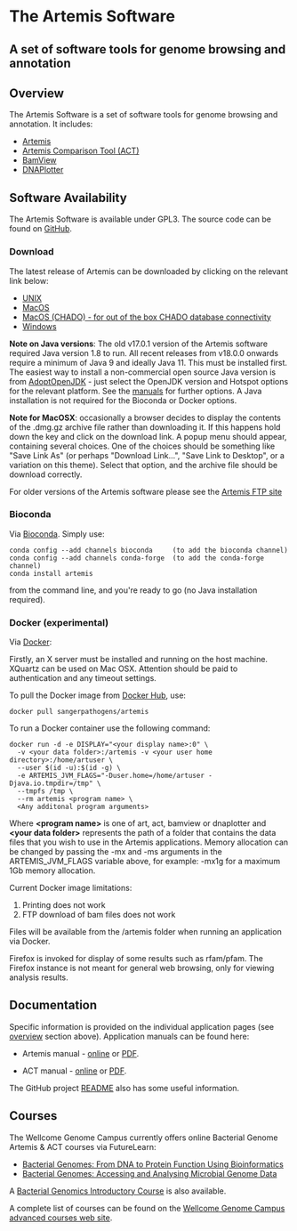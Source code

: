 # The Artemis Software
## A set of software tools for genome browsing and annotation

## Overview
The Artemis Software is a set of software tools for genome browsing and annotation. It includes:

* [Artemis](Artemis/)
* [Artemis Comparison Tool (ACT)](ACT/)
* [BamView](BamView/)
* [DNAPlotter](DNAPlotter)

## Software Availability
The Artemis Software is available under GPL3. The source code can be found on [GitHub](https://github.com/sanger-pathogens/Artemis).

### Download

The latest release of Artemis can be downloaded by clicking on the relevant link below:

* [UNIX](https://github.com/sanger-pathogens/Artemis/releases/download/v18.2.0/artemis-unix-release-18.2.0.tar.gz)
* [MacOS](https://github.com/sanger-pathogens/Artemis/releases/download/v18.2.0/artemis-macosx-release-18.2.0.dmg.gz)
* [MacOS (CHADO) - for out of the box CHADO database connectivity](https://github.com/sanger-pathogens/Artemis/releases/download/v18.2.0/artemis-macosx-chado-release-18.2.0.dmg.gz)
* [Windows](https://github.com/sanger-pathogens/Artemis/releases/download/v18.2.0/artemis-windows-release-18.2.0.zip)

__Note on Java versions__: The old v17.0.1 version of the Artemis software required Java version 1.8 to run. All recent releases from v18.0.0 onwards require a minimum of Java 9 and ideally Java 11. This must be installed first. The easiest way to install a non-commercial open source Java version is from [AdoptOpenJDK](https://adoptopenjdk.net/releases.html) - just select the OpenJDK version and Hotspot options for the relevant platform. See the [manuals](#documentation) for further options. A Java installation is not required for the Bioconda or Docker options.

__Note for MacOSX__: occasionally a browser decides to display the contents of the .dmg.gz archive file rather than downloading it. If this happens hold down the <control> key and click on the download link. A popup menu should appear, containing several choices. One of the choices should be something like "Save Link As" (or perhaps "Download Link...", "Save Link to Desktop", or a variation on this theme). Select that option, and the archive file should be download correctly.

For older versions of the Artemis software please see the [Artemis FTP site](ftp://ftp.sanger.ac.uk/pub/resources/software/artemis/)

### Bioconda

Via [Bioconda](https://bioconda.github.io). Simply use:
```
conda config --add channels bioconda     (to add the bioconda channel)
conda config --add channels conda-forge  (to add the conda-forge channel)
conda install artemis
```
from the command line, and you're ready to go (no Java installation required).

### Docker (experimental)

Via [Docker](https://hub.docker.com/r/sangerpathogens/artemis):

Firstly, an X server must be installed and running on the host machine. XQuartz can be used on Mac OSX. Attention should be paid to authentication and any timeout settings.

To pull the Docker image from [Docker Hub](https://hub.docker.com/r/sangerpathogens/artemis), use:
```
docker pull sangerpathogens/artemis
```
To run a Docker container use the following command:
```
docker run -d -e DISPLAY="<your display name>:0" \
  -v <your data folder>:/artemis -v <your user home directory>:/home/artuser \
  --user $(id -u):$(id -g) \
  -e ARTEMIS_JVM_FLAGS="-Duser.home=/home/artuser -Djava.io.tmpdir=/tmp" \
  --tmpfs /tmp \
  --rm artemis <program name> \
  <Any additonal program arguments>
```
Where **\<program name\>** is one of art, act, bamview or dnaplotter and **\<your data folder\>** represents the path of a folder that contains the data files that you wish to use in the Artemis applications. Memory allocation can be changed by passing the -mx and -ms arguments in the ARTEMIS_JVM_FLAGS variable above, for example: -mx1g for a maximum 1Gb memory allocation.

Current Docker image limitations:
1. Printing does not work
2. FTP download of bam files does not work

Files will be available from the /artemis folder when running an application via Docker.

Firefox is invoked for display of some results such as rfam/pfam. The Firefox instance
is not meant for general web browsing, only for viewing analysis results.

## Documentation

Specific information is provided on the individual application pages (see [overview](#overview) section above). Application manuals can be found here:

* Artemis manual - [online](https://sanger-pathogens.github.io/Artemis/Artemis/artemis-manual.html) or [PDF](https://sanger-pathogens.github.io/Artemis/Artemis/artemis-manual.pdf).

* ACT manual - [online](https://sanger-pathogens.github.io/Artemis/ACT/act-manual.html) or [PDF](https://sanger-pathogens.github.io/Artemis/ACT/act-manual.pdf).

The GitHub project [README](https://github.com/sanger-pathogens/Artemis/blob/master/README.md) also has some useful information.

## Courses

The Wellcome Genome Campus currently offers online Bacterial Genome Artemis & ACT courses via FutureLearn:

* [Bacterial Genomes: From DNA to Protein Function Using Bioinformatics](https://www.futurelearn.com/courses/bacterial-genomes-bioinformatics)
* [Bacterial Genomes: Accessing and Analysing Microbial Genome Data](https://www.futurelearn.com/courses/bacterial-genomes-access-and-analysis)

A [Bacterial Genomics Introductory Course](https://www.futurelearn.com/courses/introduction-to-bacterial-genomics) is also available.

A complete list of courses can be found on the [Wellcome Genome Campus advanced courses web site](https://coursesandconferences.wellcomegenomecampus.org/event-type/courses/).
